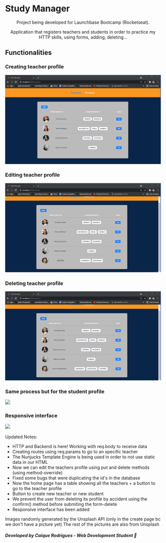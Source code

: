 # Study Manager

<div style="text-align: center">
Project being developed for Launchbase Bootcamp (Rocketseat).

Application that registers teachers and students in order to practice my HTTP skills, using forms, adding, deleting...
</div>

## Functionalities

### Creating teacher profile
<img src="./public/assets/creating-teacher.gif">

### Editing teacher profile
<img src="./public/assets/editing-teacher.gif">

### Deleting teacher profile
<img src="./public/assets/deleting-teacher.gif">

### Same process but for the student profile
<img src="./public/assets/student-same.gif">

### Responsive interface
<img src="./public/assets/responsive.gif">

Updated Notes: 
- HTTP and Backend is here! Working with req.body to receive data
- Creating routes using req.params to go to an specific teacher
- The Nunjucks Template Engine is being used in order to not use static data in our HTML
- Now we can edit the teachers profile using put and delete methods (using method-override)
- Fixed some bugs that were duplicating the id's in the database
- Now the home page has a table showing all the teachers + a button to go to the teacher profile
- Button to create new teacher or new student
- We prevent the user from deleting its profile by accident using the confirm() method before submiting the form-delete
- Responsive interface has been added


Images randomly generated by the Unsplash API (only in the create page bc we don't have a picture yet)
The rest of the pictures are also from Unsplash


##### Developed by Caíque Rodrigues - Web Development Student :tada: